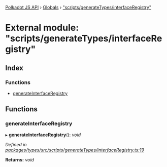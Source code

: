 [Polkadot JS API](../README.md) › [Globals](../globals.md) › ["scripts/generateTypes/interfaceRegistry"](_scripts_generatetypes_interfaceregistry_.md)

# External module: "scripts/generateTypes/interfaceRegistry"

## Index

### Functions

* [generateInterfaceRegistry](_scripts_generatetypes_interfaceregistry_.md#generateinterfaceregistry)

## Functions

###  generateInterfaceRegistry

▸ **generateInterfaceRegistry**(): *void*

*Defined in [packages/types/src/scripts/generateTypes/interfaceRegistry.ts:19](https://github.com/polkadot-js/api/blob/89700f98c5/packages/types/src/scripts/generateTypes/interfaceRegistry.ts#L19)*

**Returns:** *void*
